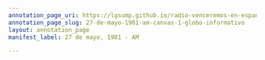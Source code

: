 ```yaml
---
annotation_page_uri: https://lgsump.github.io/radio-venceremos-en-espanol/annotations/27-de-mayo-1981-am-canvas-1-globo-informativo.json
annotation_page_slug: 27-de-mayo-1981-am-canvas-1-globo-informativo
layout: annotation_page
manifest_label: 27 de mayo, 1981 - AM

---
```

